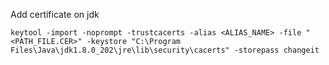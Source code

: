 

Add certificate on jdk
```
keytool -import -noprompt -trustcacerts -alias <ALIAS_NAME> -file "<PATH_FILE.CER>" -keystore "C:\Program Files\Java\jdk1.8.0_202\jre\lib\security\cacerts" -storepass changeit
```
